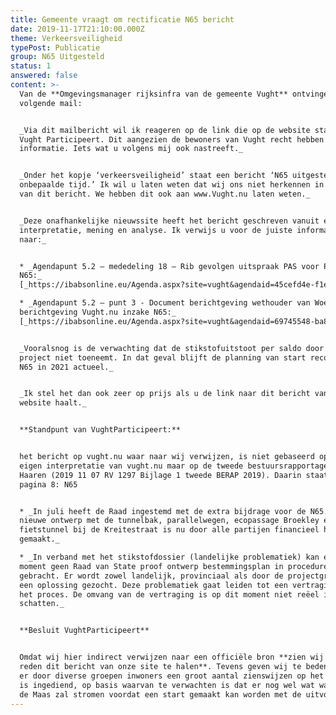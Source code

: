 ```yaml
---
title: Gemeente vraagt om rectificatie N65 bericht
date: 2019-11-17T21:10:00.000Z
theme: Verkeersveiligheid
typePost: Publicatie
group: N65 Uitgesteld
status: 1
answered: false
content: >-
  Van de **Omgevingsmanager rijksinfra van de gemeente Vught** ontvingen wij de
  volgende mail:


  _Via dit mailbericht wil ik reageren op de link die op de website staat van
  Vught Participeert. Dit aangezien de bewoners van Vught recht hebben op juiste
  informatie. Iets wat u volgens mij ook nastreeft._


  _Onder het kopje ‘verkeersveiligheid’ staat een bericht ‘N65 uitgesteld voor
  onbepaalde tijd.’ Ik wil u laten weten dat wij ons niet herkennen in de inhoud
  van dit bericht. We hebben dit ook aan www.Vught.nu laten weten._


  _Deze onafhankelijke nieuwssite heeft het bericht geschreven vanuit een eigen
  interpretatie, mening en analyse. Ik verwijs u voor de juiste informatie
  naar:_


  * _Agendapunt 5.2 – mededeling 18 – Rib gevolgen uitspraak PAS voor PHS en
  N65:_
  [_https://ibabsonline.eu/Agenda.aspx?site=vught&agendaid=45cefd4e-f1e4-475f-8c3a-57d6de3da9fd&FoundIDs=&year=2019_](https://ibabsonline.eu/Agenda.aspx?site=vught&agendaid=45cefd4e-f1e4-475f-8c3a-57d6de3da9fd&FoundIDs=&year=2019)__

  * _Agendapunt 5.2 – punt 3 - Document berichtgeving wethouder van Woesik –
  berichtgeving Vught.nu inzake N65:_
  [_https://ibabsonline.eu/Agenda.aspx?site=vught&agendaid=69745548-ba80-49f5-8c4e-083107dfd688&FoundIDs=&year=2019_](https://ibabsonline.eu/Agenda.aspx?site=vught&agendaid=69745548-ba80-49f5-8c4e-083107dfd688&FoundIDs=&year=2019)__


  _Vooralsnog is de verwachting dat de stikstofuitstoot per saldo door het
  project niet toeneemt. In dat geval blijft de planning van start reconstructie
  N65 in 2021 actueel._


  _Ik stel het dan ook zeer op prijs als u de link naar dit bericht van de
  website haalt._


  **Standpunt van VughtParticipeert:**


  het bericht op vught.nu waar naar wij verwijzen, is niet gebaseerd op een
  eigen interpretatie van vught.nu maar op de tweede bestuursrapportage van
  Haaren (2019 11 07 RV 1297 Bijlage 1 tweede BERAP 2019). Daarin staat op
  pagina 8: N65


  * _In juli heeft de Raad ingestemd met de extra bijdrage voor de N65. Het
  nieuwe ontwerp met de tunnelbak, parallelwegen, ecopassage Broekley en de
  fietstunnel bij de Kreitestraat is nu door alle partijen financieel haalbaar
  gemaakt._

  * _In verband met het stikstofdossier (landelijke problematiek) kan er op dit
  moment geen Raad van State proof ontwerp bestemmingsplan in procedure worden
  gebracht. Er wordt zowel landelijk, provinciaal als door de projectgroep naar
  een oplossing gezocht. Deze problematiek gaat leiden tot een vertraging van
  het proces. De omvang van de vertraging is op dit moment niet reëel in te
  schatten._


  **Besluit VughtParticipeert**


  Omdat wij hier indirect verwijzen naar een officiële bron **zien wij geen
  reden dit bericht van onze site te halen**. Tevens geven wij te bedenken dat
  er door diverse groepen inwoners een groot aantal zienswijzen op het plan N65
  is ingediend, op basis waarvan te verwachten is dat er nog wel wat water door
  de Maas zal stromen voordat een start gemaakt kan worden met de uitvoering.
---
```


